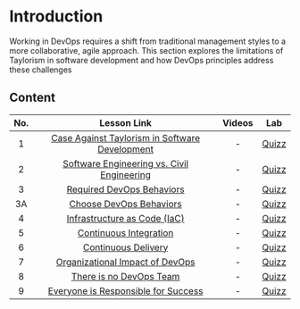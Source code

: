 # Introduction

Working in DevOps requires a shift from traditional management styles to a more collaborative, agile approach. This section explores the limitations of Taylorism in software development and how DevOps principles address these challenges

## Content
| No. |                                                                 Lesson Link                                                                  |   Videos                | Lab                                                            |
| :-: | :------------------------------------------------------------------------------------------------------------------------------------------: | :---------------------------------------------------------------------------------------------: | ------------------------------------------------------------------------------ |
| 1  | [Case Against Taylorism in Software Development](/blogs/Introduction-To-DevOps/Working-DevOps/1-Moving-beyond-taylorism-and-silos.md) | -   | [Quizz](/blogs/Introduction-To-DevOps/Thinking-DevOps/Quizz.md)| |
| 2  | [Software Engineering vs. Civil Engineering](/blogs/Introduction-To-DevOps/Working-DevOps/2-software-engineering-vs-civil-engineering.md) | -   | [Quizz](/blogs/Introduction-To-DevOps/Thinking-DevOps/Quizz.md)| |
| 3  | [Required DevOps Behaviors](/blogs/Introduction-To-DevOps/Working-DevOps/3-Required-DevOps-behaviors.md) | -   | [Quizz](/blogs/Introduction-To-DevOps/Thinking-DevOps/Quizz.md)| |
| 3A  | [Choose DevOps Behaviors](/blogs/Introduction-To-DevOps/Working-DevOps/3Q-Choose-DevOps-Behaviors.md) | -   | [Quizz](/blogs/Introduction-To-DevOps/Thinking-DevOps/Quizz.md)| |
| 4  | [Infrastructure as Code (IaC)](/blogs/Introduction-To-DevOps/Working-DevOps/4-infrastructure-as-code.md) | -   | [Quizz](/blogs/Introduction-To-DevOps/Thinking-DevOps/Quizz.md)| |
| 5  | [Continuous Integration](/blogs/Introduction-To-DevOps/Working-DevOps/5-continuous-integration-cd.md) | -   | [Quizz](/blogs/Introduction-To-DevOps/Thinking-DevOps/Quizz.md)| |
| 6  | [Continuous Delivery](/blogs/Introduction-To-DevOps/Working-DevOps/6-continuous-delivery.md) | -   | [Quizz](/blogs/Introduction-To-DevOps/Thinking-DevOps/Quizz.md)| |
| 7  | [Organizational Impact of DevOps](/blogs/Introduction-To-DevOps/Working-DevOps/7-organizational-impact-of-devops.md) | -   | [Quizz](/blogs/Introduction-To-DevOps/Thinking-DevOps/Quizz.md)| |
| 8  | [There is no DevOps Team](/blogs/Introduction-To-DevOps/Working-DevOps/8-there-is-no-devops-team.md) | -   | [Quizz](/blogs/Introduction-To-DevOps/Thinking-DevOps/Quizz.md)| |
| 9  | [Everyone is Responsible for Success](/blogs/Introduction-To-DevOps/Working-DevOps/9-everyone-is-responsible-for-success.md) | -   | [Quizz](/blogs/Introduction-To-DevOps/Thinking-DevOps/Quizz.md)| |